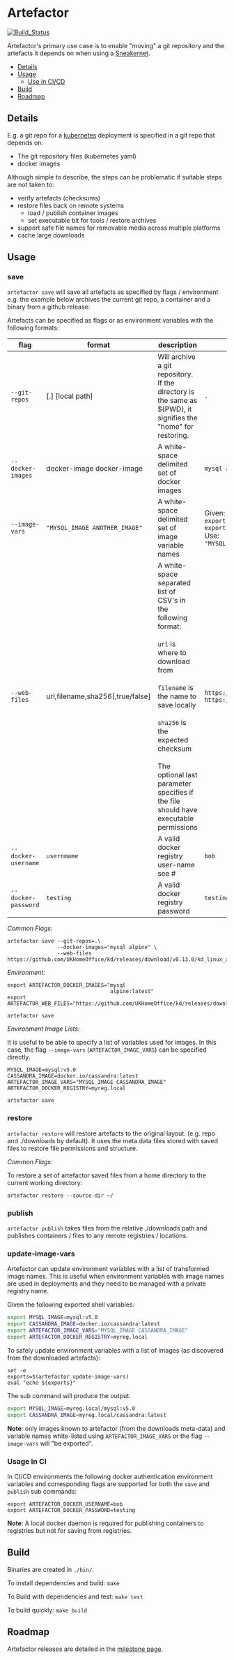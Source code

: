 # Artefactor

[![Build_Status](https://circleci.com/gh/appvia/artefactor.svg?style=svg)](https://circleci.com/gh/appvia/artefactor)

Artefactor's primary use case is to enable "moving" a git repository and the
 artefacts it depends on when using a 
 [Sneakernet](https://en.wikipedia.org/wiki/Sneakernet).

- [Details](#details)
- [Usage](#usage)
    - [Use in CI/CD](#usage-in-ci)
- [Build](#build)
- [Roadmap](#roadmap)

## Details

E.g. a git repo for a [kubernetes](https://kubernetes.io/) deployment is 
specified in a git repo that depends on:
- The git repository files (kubernetes yaml)
- docker images

Although simple to describe, the steps can be problematic if suitable steps are
not taken to:
- verify artefacts (checksums)
- restore files back on remote systems
    - load / publish container images
    - set executable bit for tools / restore archives
- support safe file names for removable media across multiple platforms
- cache large downloads

## Usage

### save

`artefactor save` will save all artefacts as specified by flags / environment 
e.g. the example below archives the current git repo, a container and a 
binary from a github release:

Artefacts can be specified as flags or as environment variables with the following formats:

| flag      | format | description | example |
|-----------|--------|-------------|---------|
| `--git-repos` | [.] [local path] | Will archive a git repository. If the directory is the same as ${PWD}, it signifies the "home" for restoring. | `.` |
| `--docker-images` | docker-image docker-image | A white-space delimited set of docker images | `mysql alpine` |
| `--image-vars` | `"MYSQL_IMAGE ANOTHER_IMAGE"` | A white-space delimited set of image variable names | Given:</br>`export MYSQL_IMAGE=mysql:v5.0`</br>`export ALPINE_IMAGE=alpine` </br> Use: </br>`"MYSQL_IMAGE ALPINE_IMAGE"`|
| `--web-files` | url,filename,sha256[,true/false] | A white-space separated list of CSV's in the following format: </br></br>`url` is where to download from</br></br> `filename` is the name to save locally</br></br> `sha256` is the expected checksum</br></br>The optional last parameter specifies if the file should have executable permissions | `https://bit.ly/2ySXztI,kd,2f7...,true https://bit.ly/abc.iso,my.iso,abc...` |
| `--docker-username` | `usernmame` | A valid docker registry user-name see # | `bob` |
| `--docker-password` | `testing` | A valid docker registry password | `testing` |

*Common Flags:*
```
artefactor save --git-repos=.\
                --docker-images="mysql alpine" \
                --web-files https://github.com/UKHomeOffice/kd/releases/download/v0.13.0/kd_linux_amd64,kd,2f729bb26e225bcf61aa62a03d210f9a238d1c7b1666c1d72964decf7120466a,true
```

*Environment:*

```
export ARTEFACTOR_DOCKER_IMAGES="mysql
                                 alpine:latest"
export ARTEFACTOR_WEB_FILES="https://github.com/UKHomeOffice/kd/releases/download/v0.13.0/kd_linux_amd64,kd,2f729bb26e225bcf61aa62a03d210f9a238d1c7b1666c1d72964decf7120466a,true"

artefactor save
```

*Environment Image Lists:*

It is useful to be able to specify a list of variables used for
images. In this case, the flag `--image-vars`
(`ARTEFACTOR_IMAGE_VARS`) can be specified directly.
```
MYSQL_IMAGE=mysql:v5.0
CASSANDRA_IMAGE=docker.io/cassandra:latest
ARTEFACTOR_IMAGE_VARS="MYSQL_IMAGE CASSANDRA_IMAGE"
ARTEFACTOR_DOCKER_REGISTRY=myreg.local

artefactor save
```

### restore

`artefactor restore` will restore artefacts to the original layout.
 (e.g. repo and ./downloads by default). It uses the meta data files stored with
 saved files to restore file permissions and structure.

*Common Flags:*

To restore a set of artefactor saved files from a home directory to the current
working directory:
```
artefactor restore --source-dir ~/
```

### publish

`artefactor publish` takes files from the relative ./downloads path and 
publishes containers / files to any remote registries / locations.

### update-image-vars

Artefactor can update environment variables with a list of transformed image
names. This is useful when environment variables with image names are used in
deployments and they need to be managed with a private registry name.

Given the following exported shell variables:
```bash
export MYSQL_IMAGE=mysql:v5.0
export CASSANDRA_IMAGE=docker.io/cassandra:latest
export ARTEFACTOR_IMAGE_VARS="MYSQL_IMAGE CASSANDRA_IMAGE"
export ARTEFACTOR_DOCKER_REGISTRY=myreg.local
```

To safely update environment variables with a list of images (as discovered from the
 downloaded artefacts):
```
set -e
exports=$(artefactor update-image-vars)
eval "echo ${exports}"
```

The sub command will produce the output:
```bash
export MYSQL_IMAGE=myreg.local/mysql:v5.0
export CASSANDRA_IMAGE=myreg.local/cassandra:latest
```

**Note**: only images known to artefactor (from the downloads meta-data) and
 variable names white-listed using `ARTEFACTOR_IMAGE_VARS` or the flag
`--image-vars` will "be exported".

### Usage in CI
In CI/CD environments the following docker authentication environment variables
and corresponding flags are supported for both the `save` and `publish` sub commands:
```
export ARTEFACTOR_DOCKER_USERNAME=bob
export ARTEFACTOR_DOCKER_PASSWORD=testing
```

**Note**: A local docker daemon is required for publishing containers to 
registries but not for saving from registries.

## Build

Binaries are created in `./bin/`.

To install dependencies and build:
`make`

To Build with dependencies and test:
`make test`

To build quickly:
`make build`

## Roadmap

Artefactor releases are detailed in the
 [milestone page](https://github.com/appvia/artefactor/milestones).
